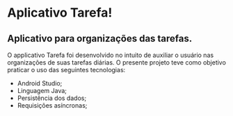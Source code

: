 <h1>Aplicativo Tarefa!</h1> 

<h2>Aplicativo para organizações das tarefas.</h2>

O applicativo Tarefa foi desenvolvido no intuito de auxiliar o usuário nas organizações de suas tarefas diárias. 
O presente projeto teve como objetivo praticar o uso das seguintes tecnologias: 
 * Android Studio;
 * Linguagem Java;
 * Persistência dos dados;
 * Requisições asíncronas;
 
